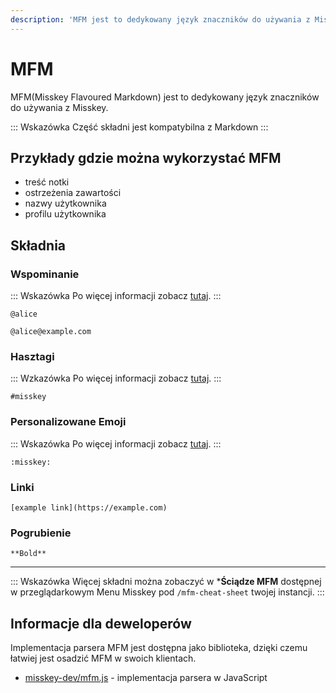 ```yaml
---
description: 'MFM jest to dedykowany język znaczników do używania z Misskey.'
---
```


# MFM

MFM(Misskey Flavoured Markdown) jest to dedykowany język znaczników do używania z Misskey.

::: Wskazówka
Część składni jest kompatybilna z Markdown
:::

## Przykłady gdzie można wykorzystać MFM

- treść notki
- ostrzeżenia zawartości
- nazwy użytkownika
- profilu użytkownika

## Składnia

### Wspominanie

::: Wskazówka
Po więcej informacji zobacz [tutaj](./mention.md).
:::

```:no-line-numbers
@alice
```

```:no-line-numbers
@alice@example.com
```

### Hasztagi

::: Wzkazówka
Po więcej informacji zobacz [tutaj](./hashtag).
:::

```:no-line-numbers
#misskey
```

### Personalizowane Emoji

::: Wskazówka
Po więcej informacji zobacz [tutaj](./custom-emoji).
:::

```:no-line-numbers
:misskey:
```

### Linki

```:no-line-numbers
[example link](https://example.com)
```

### Pogrubienie

```:no-line-numbers
**Bold**
```

---

::: Wskazówka
Więcej składni można zobaczyć w ***Ściądze MFM** dostępnej w przeglądarkowym Menu Misskey pod `/mfm-cheat-sheet` twojej instancji.
:::

## Informacje dla deweloperów

Implementacja parsera MFM jest dostępna jako biblioteka, dzięki czemu łatwiej jest osadzić MFM w swoich klientach.

- [misskey-dev/mfm.js](https://github.com/misskey-dev/mfm.js) - implementacja parsera w JavaScript
